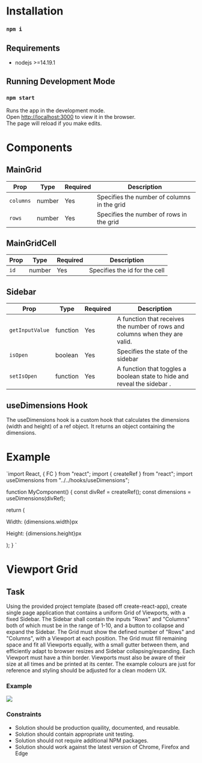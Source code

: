 # Installation

### `npm i`

## Requirements

- nodejs >=14.19.1

## Running Development Mode

### `npm start`

Runs the app in the development mode.\
Open [http://localhost:3000](http://localhost:3000) to view it in the browser.\
The page will reload if you make edits.

# Components

## MainGrid

| Prop      | Type   | Required | Description                                 |
| --------- | ------ | -------- | ------------------------------------------- |
| `columns` | number | Yes      | Specifies the number of columns in the grid |
| `rows`    | number | Yes      | Specifies the number of rows in the grid    |

## MainGridCell

| Prop | Type   | Required | Description                   |
| ---- | ------ | -------- | ----------------------------- |
| `id` | number | Yes      | Specifies the id for the cell |

## Sidebar

| Prop            | Type     | Required | Description                                                                  |
| --------------- | -------- | -------- | ---------------------------------------------------------------------------- |
| `getInputValue` | function | Yes      | A function that receives the number of rows and columns when they are valid. |
| `isOpen`        | boolean  | Yes      | Specifies the state of the sidebar                                           |
| `setIsOpen`     | function | Yes      | A function that toggles a boolean state to hide and reveal the sidebar .     |

## useDimensions Hook

The useDimensions hook is a custom hook that calculates the dimensions (width and height) of a ref object. It returns an object containing the dimensions.

# Example

`import React, { FC } from "react";
import { createRef } from "react";
import useDimensions from "../../hooks/useDimensions";

function MyComponent() {
const divRef = createRef<HTMLDivElement>();
const dimensions = useDimensions(divRef);

return (

<div ref={ref}>
<p>Width: {dimensions.width}px</p>
<p>Height: {dimensions.height}px</p>
</div>
);
}
`

# Viewport Grid

## Task

Using the provided project template (based off create-react-app), create single page application that contains a uniform Grid of Viewports, with a fixed Sidebar. The Sidebar shall contain the inputs "Rows" and "Columns" both of which must be in the range of 1-10, and a button to collapse and expand the Sidebar. The Grid must show the defined number of "Rows" and "Columns", with a Viewport at each position. The Grid must fill remaining space and fit all Viewports equally, with a small gutter between them, and efficiently adapt to browser resizes and Sidebar collapsing/expanding. Each Viewport must have a thin border. Viewports must also be aware of their size at all times and be printed at its center.
The example colours are just for reference and styling should be adjusted for a clean modern UX.

### Example

![](example.gif)

### Constraints

- Solution should be production quaility, documented, and reusable.
- Solution should contain appropriate unit testing.
- Solution should not require additional NPM packages.
- Solution should work against the latest version of Chrome, Firefox and Edge
